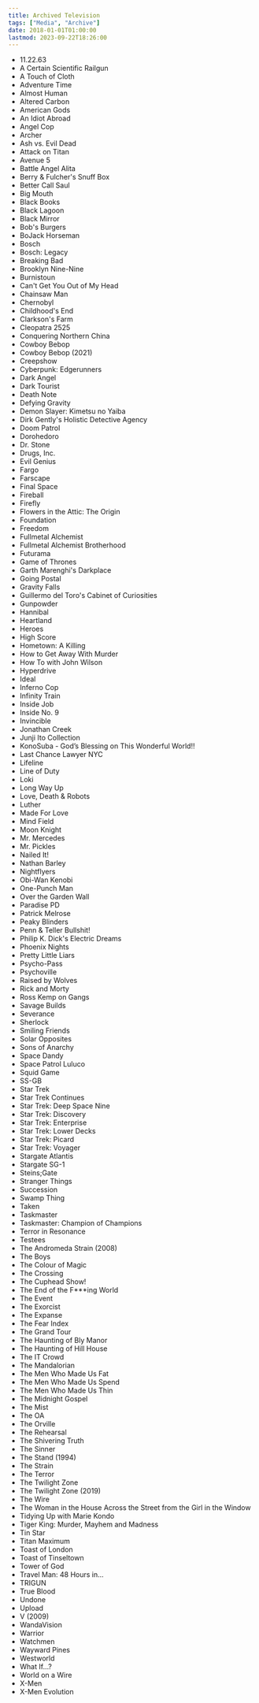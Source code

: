 ```yaml
---
title: Archived Television
tags: ["Media", "Archive"]
date: 2018-01-01T01:00:00
lastmod: 2023-09-22T18:26:00
---
```


* 11.22.63
* A Certain Scientific Railgun
* A Touch of Cloth
* Adventure Time
* Almost Human
* Altered Carbon
* American Gods
* An Idiot Abroad
* Angel Cop
* Archer
* Ash vs. Evil Dead
* Attack on Titan
* Avenue 5
* Battle Angel Alita
* Berry & Fulcher's Snuff Box
* Better Call Saul
* Big Mouth
* Black Books
* Black Lagoon
* Black Mirror
* Bob's Burgers
* BoJack Horseman
* Bosch
* Bosch: Legacy
* Breaking Bad
* Brooklyn Nine-Nine
* Burnistoun
* Can't Get You Out of My Head
* Chainsaw Man
* Chernobyl
* Childhood's End
* Clarkson's Farm
* Cleopatra 2525
* Conquering Northern China
* Cowboy Bebop
* Cowboy Bebop (2021)
* Creepshow
* Cyberpunk: Edgerunners
* Dark Angel
* Dark Tourist
* Death Note
* Defying Gravity
* Demon Slayer: Kimetsu no Yaiba
* Dirk Gently's Holistic Detective Agency
* Doom Patrol
* Dorohedoro
* Dr. Stone
* Drugs, Inc.
* Evil Genius
* Fargo
* Farscape
* Final Space
* Fireball
* Firefly
* Flowers in the Attic: The Origin
* Foundation
* Freedom
* Fullmetal Alchemist
* Fullmetal Alchemist Brotherhood
* Futurama
* Game of Thrones
* Garth Marenghi's Darkplace
* Going Postal
* Gravity Falls
* Guillermo del Toro's Cabinet of Curiosities
* Gunpowder
* Hannibal
* Heartland
* Heroes
* High Score
* Hometown: A Killing
* How to Get Away With Murder
* How To with John Wilson
* Hyperdrive
* Ideal
* Inferno Cop
* Infinity Train
* Inside Job
* Inside No. 9
* Invincible
* Jonathan Creek
* Junji Ito Collection
* KonoSuba - God’s Blessing on This Wonderful World!!
* Last Chance Lawyer NYC
* Lifeline
* Line of Duty
* Loki
* Long Way Up
* Love, Death & Robots
* Luther
* Made For Love
* Mind Field
* Moon Knight
* Mr. Mercedes
* Mr. Pickles
* Nailed It!
* Nathan Barley
* Nightflyers
* Obi-Wan Kenobi
* One-Punch Man
* Over the Garden Wall
* Paradise PD
* Patrick Melrose
* Peaky Blinders
* Penn & Teller Bullshit!
* Philip K. Dick's Electric Dreams
* Phoenix Nights
* Pretty Little Liars
* Psycho-Pass
* Psychoville
* Raised by Wolves
* Rick and Morty
* Ross Kemp on Gangs
* Savage Builds
* Severance
* Sherlock
* Smiling Friends
* Solar Opposites
* Sons of Anarchy
* Space Dandy
* Space Patrol Luluco
* Squid Game
* SS-GB
* Star Trek
* Star Trek Continues
* Star Trek: Deep Space Nine
* Star Trek: Discovery
* Star Trek: Enterprise
* Star Trek: Lower Decks
* Star Trek: Picard
* Star Trek: Voyager
* Stargate Atlantis
* Stargate SG-1
* Steins;Gate
* Stranger Things
* Succession
* Swamp Thing
* Taken
* Taskmaster
* Taskmaster: Champion of Champions
* Terror in Resonance
* Testees
* The Andromeda Strain (2008)
* The Boys
* The Colour of Magic
* The Crossing
* The Cuphead Show!
* The End of the F***ing World
* The Event
* The Exorcist
* The Expanse
* The Fear Index
* The Grand Tour
* The Haunting of Bly Manor
* The Haunting of Hill House
* The IT Crowd
* The Mandalorian
* The Men Who Made Us Fat
* The Men Who Made Us Spend
* The Men Who Made Us Thin
* The Midnight Gospel
* The Mist
* The OA
* The Orville
* The Rehearsal
* The Shivering Truth
* The Sinner
* The Stand (1994)
* The Strain
* The Terror
* The Twilight Zone
* The Twilight Zone (2019)
* The Wire
* The Woman in the House Across the Street from the Girl in the Window
* Tidying Up with Marie Kondo
* Tiger King: Murder, Mayhem and Madness
* Tin Star
* Titan Maximum
* Toast of London
* Toast of Tinseltown
* Tower of God
* Travel Man: 48 Hours in...
* TRIGUN
* True Blood
* Undone
* Upload
* V (2009)
* WandaVision
* Warrior
* Watchmen
* Wayward Pines
* Westworld
* What If...?
* World on a Wire
* X-Men
* X-Men Evolution
